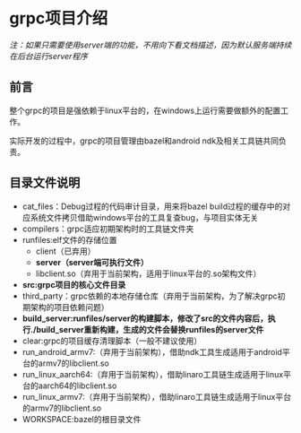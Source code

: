 # grpc项目介绍

*注：如果只需要使用server端的功能，不用向下看文档描述，因为默认服务端持续在后台运行server程序*

## 前言

整个grpc的项目是强依赖于linux平台的，在windows上运行需要做额外的配置工作。

实际开发的过程中，grpc的项目管理由bazel和android ndk及相关工具链共同负责。

## 目录文件说明

- cat_files：Debug过程的代码审计目录，用来将bazel build过程的缓存中的对应系统文件拷贝借助windows平台的工具复查bug，与项目实体无关
- compilers：grpc适应初期架构时的工具链文件夹
- runfiles:elf文件的存储位置
	- client（已弃用）
	- **server（server端可执行文件）**
	- libclient.so（弃用于当前架构，适用于linux平台的.so架构文件）
- **src:grpc项目的核心文件目录**
- third_party：grpc依赖的本地存储仓库（弃用于当前架构，为了解决grpc初期架构的项目依赖问题）
- **build_server:runfiles/server的构建脚本，修改了src的文件内容后，执行./build_server重新构建，生成的文件会替换runfiles的server文件**
- clear:grpc的项目缓存清理脚本（一般不建议使用）
- run_android_armv7:（弃用于当前架构），借助ndk工具生成适用于android平台的armv7的libclient.so
- run_linux_aarch64:（弃用于当前架构），借助linaro工具链生成适用于linux平台的aarch64的libclient.so
- run_linux_armv7:（弃用于当前架构），借助linaro工具链生成适用于linux平台的armv7的libclient.so
- WORKSPACE:bazel的根目录文件